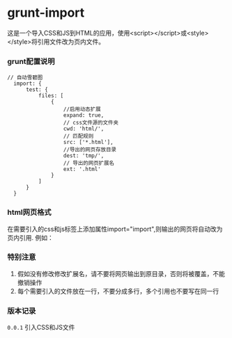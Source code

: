 grunt-import
============

这是一个导入CSS和JS到HTML的应用，使用&lt;script>&lt;/script>或&lt;style>&lt;/style>将引用文件改为页内文件。

### grunt配置说明

  	// 自动雪碧图
      import: {
          test: {
              files: [
                  {
                      //启用动态扩展
                      expand: true,
                      // css文件源的文件夹
                      cwd: 'html/',
                      // 匹配规则
                      src: ['*.html'],
                      //导出的网页存放目录
                      dest: 'tmp/',
                      // 导出的网页扩展名
                      ext: '.html'
                  }
              ]
          }
      }
### html网页格式
  
  在需要引入的css和js标签上添加属性import="import",则输出的网页将自动改为页内引用.
  例如：
  <link href="css/mian.css" import="import" />
  <script src="test.js" import="import"></script>

### 特别注意

1. 假如没有修改修改扩展名，请不要将网页输出到原目录，否则将被覆盖，不能撤销操作
2. 每个需要引入的文件放在一行，不要分成多行，多个引用也不要写在同一行

### 版本记录

`0.0.1` 引入CSS和JS文件
